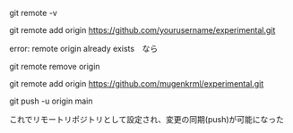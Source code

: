 git remote -v

git remote add origin https://github.com/yourusername/experimental.git


error: remote origin already exists　なら

git remote remove origin

git remote add origin https://github.com/mugenkrml/experimental.git

git push -u origin main

これでリモートリポジトリとして設定され、変更の同期(push)が可能になった